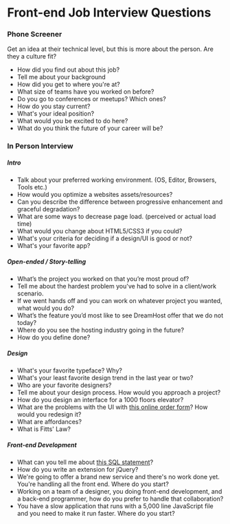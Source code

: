 Front-end Job Interview Questions
===================

### Phone Screener
Get an idea at their technical level, but this is more about the person. Are they a culture fit?
* How did you find out about this job?
* Tell me about your background
* How did you get to where you're at?
* What size of teams have you worked on before?
* Do you go to conferences or meetups? Which ones?
* How do you stay current?
* What's your ideal position?
* What would you be excited to do here?
* What do you think the future of your career will be?

### In Person Interview
##### Intro
* Talk about your preferred working environment. (OS, Editor, Browsers, Tools etc.)
* How would you optimize a websites assets/resources?
* Can you describe the difference between progressive enhancement and graceful degradation?
* What are some ways to decrease page load. (perceived or actual load time)
* What would you change about HTML5/CSS3 if you could?
* What's your criteria for deciding if a design/UI is good or not?
* What's your favorite app?


##### Open-ended / Story-telling
* What’s the project you worked on that you’re most proud of?
* Tell me about the hardest problem you've had to solve in a client/work scenario.
* If we went hands off and you can work on whatever project you wanted, what would you do?
* What’s the feature you’d most like to see DreamHost offer that we do not today?
* Where do you see the hosting industry going in the future?
* How do you define done?


##### Design
* What's your favorite typeface? Why?
* What's your least favorite design trend in the last year or two?
* Who are your favorite designers?
* Tell me about your design process. How would you approach a project?
* How do you design an interface for a 1000 floors elevator?
* What are the problems with the UI with [this online order form](example-sandwich.md)? How would you redesign it?
* What are affordances?
* What is Fitts' Law?


##### Front-end Development
* What can you tell me about [this SQL statement](example-sql.md)?
* How do you write an extension for jQuery?
* We're going to offer a brand new service and there's no work done yet. You're handling all the front end. Where do you start?
* Working on a team of a designer, you doing front-end development, and a back-end programmer, how do you prefer to handle that collaboration?
* You have a slow application that runs with a 5,000 line JavaScript file and you need to make it run faster. Where do you start?
